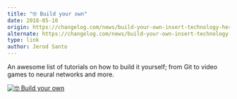 ```yaml
---
title: "🤓 Build your own"
date: 2018-05-10
origin: https://changelog.com/news/build-your-own-insert-technology-here-4W9p
alternate: https://changelog.com/news/build-your-own-insert-technology-here-4W9p
type: link
author: Jerod Santo
---
```


An awesome list of tutorials on how to build it yourself; from Git to video games to neural networks and more.

[![🤓 Build your own <insert technology here>](https://cdn.changelog.com/uploads/news_items/4W9p/large.png?v=63693177869)](https://github.com/danistefanovic/build-your-own-x)
